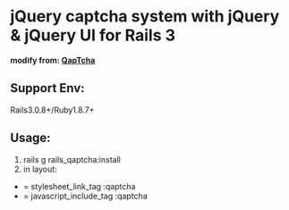 jQuery captcha system with jQuery & jQuery UI for Rails 3
=========================================================

__modify from: [QapTcha](http://www.myjqueryplugins.com/QapTcha "QapTcha")__

Support Env:
------------
Rails3.0.8+/Ruby1.8.7+

Usage:
------

1. rails g rails_qaptcha:install
2. in layout:
  * = stylesheet_link_tag :qaptcha
  * = javascript_include_tag :qaptcha
